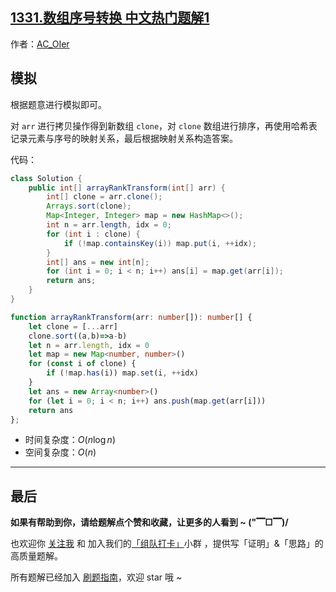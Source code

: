 ## [1331.数组序号转换 中文热门题解1](https://leetcode.cn/problems/rank-transform-of-an-array/solutions/100000/by-ac_oier-j70n)

作者：[AC_OIer](https://leetcode.cn/u/AC_OIer)

## 模拟

根据题意进行模拟即可。

对 `arr` 进行拷贝操作得到新数组 `clone`，对 `clone` 数组进行排序，再使用哈希表记录元素与序号的映射关系，最后根据映射关系构造答案。

代码：
```Java []
class Solution {
    public int[] arrayRankTransform(int[] arr) {
        int[] clone = arr.clone();
        Arrays.sort(clone);
        Map<Integer, Integer> map = new HashMap<>();
        int n = arr.length, idx = 0;
        for (int i : clone) {
            if (!map.containsKey(i)) map.put(i, ++idx);
        }
        int[] ans = new int[n];
        for (int i = 0; i < n; i++) ans[i] = map.get(arr[i]);
        return ans;
    }
}
```
```TypeScript []
function arrayRankTransform(arr: number[]): number[] {
    let clone = [...arr]
    clone.sort((a,b)=>a-b)
    let n = arr.length, idx = 0
    let map = new Map<number, number>()
    for (const i of clone) {
        if (!map.has(i)) map.set(i, ++idx)
    }
    let ans = new Array<number>()
    for (let i = 0; i < n; i++) ans.push(map.get(arr[i]))
    return ans
};
```
* 时间复杂度：$O(n\log{n})$
* 空间复杂度：$O(n)$

---

## 最后

**如果有帮助到你，请给题解点个赞和收藏，让更多的人看到 ~ ("▔□▔)/**

也欢迎你 [关注我](https://oscimg.oschina.net/oscnet/up-19688dc1af05cf8bdea43b2a863038ab9e5.png) 和 加入我们的[「组队打卡」](https://leetcode-cn.com/u/ac_oier/)小群 ，提供写「证明」&「思路」的高质量题解。

所有题解已经加入 [刷题指南](https://github.com/SharingSource/LogicStack-LeetCode/wiki)，欢迎 star 哦 ~